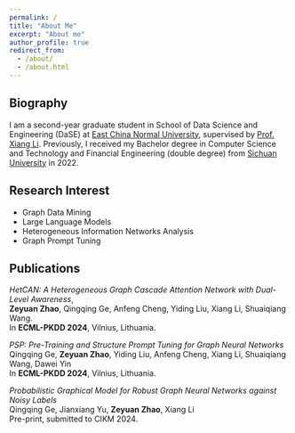 ```yaml
---
permalink: /
title: "About Me"
excerpt: "About me"
author_profile: true
redirect_from: 
  - /about/
  - /about.html
---
```


## Biography

I am a second-year graduate student in School of Data Science and Engineering (DaSE) at [East China Normal University](https://www.ecnu.edu.cn), supervised by [Prof. Xiang Li](https://lixiang3776.github.io/). Previously, I received my Bachelor degree in Computer Science and Technology and Financial Engineering (double degree) from [Sichuan University](https://www.scu.edu.cn) in 2022.

## Research Interest
- Graph Data Mining
- Large Language Models
- Heterogeneous Information Networks Analysis
- Graph Prompt Tuning

## Publications  
*HetCAN: A Heterogeneous Graph Cascade Attention Network with Dual-Level Awareness*,  
**Zeyuan Zhao**, Qingqing Ge, Anfeng Cheng, Yiding Liu, Xiang Li, Shuaiqiang Wang.  
In **ECML-PKDD 2024**, Vilnius, Lithuania.

*PSP: Pre-Training and Structure Prompt Tuning for Graph Neural Networks*  
Qingqing Ge, **Zeyuan Zhao**, Yiding Liu, Anfeng Cheng, Xiang Li, Shuaiqiang Wang, Dawei Yin  
In **ECML-PKDD 2024**, Vilnius, Lithuania.

*Probabilistic Graphical Model for Robust Graph Neural Networks against Noisy Labels*  
Qingqing Ge, Jianxiang Yu, **Zeyuan Zhao**, Xiang Li  
Pre-print, submitted to CIKM 2024.
